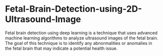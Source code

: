 # Fetal-Brain-Detection-using-2D-Ultrasound-Image

Fetal brain detection using deep learning is a technique that uses advanced machine learning
algorithms to analyze ultrasound images of the fetal brain. The goal of this technique is to
identify any abnormalities or anomalies in the fetal brain that may indicate a potential health
issue.
